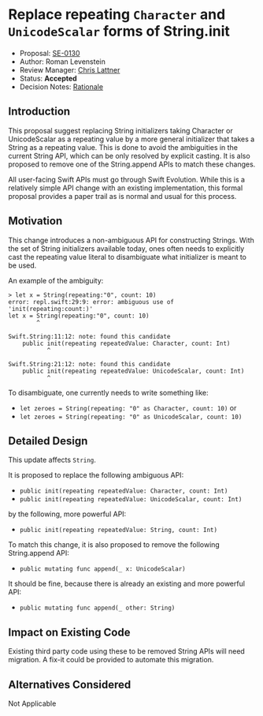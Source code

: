# Replace repeating `Character` and `UnicodeScalar` forms of String.init

* Proposal: [SE-0130](0130-string-initializers-cleanup.md)
* Author: Roman Levenstein
* Review Manager: [Chris Lattner](http://github.com/lattner)
* Status: **Accepted**
* Decision Notes: [Rationale](https://lists.swift.org/pipermail/swift-evolution-announce/2016-July/000260.html)

## Introduction

This proposal suggest replacing String initializers taking Character or UnicodeScalar as a repeating value by a more general initializer that takes a String as a repeating value. This is done to avoid the ambiguities in the current String API, which can be only resolved by explicit casting. It is also proposed to remove one of the String.append APIs to match these changes.

All user-facing Swift APIs must go through Swift Evolution. While this is a relatively simple API change with an existing implementation, this formal proposal provides a paper trail as is normal and usual for this process.

## Motivation

This change introduces a non-ambiguous API for constructing Strings. With the set of String initializers available today, ones often needs to explicitly cast the repeating value literal to disambiguate what initializer is meant to be used. 

An example of the ambiguity:

```
> let x = String(repeating:"0", count: 10) 
error: repl.swift:29:9: error: ambiguous use of 'init(repeating:count:)'
let x = String(repeating:"0", count: 10)
        ^

Swift.String:11:12: note: found this candidate
    public init(repeating repeatedValue: Character, count: Int)
           ^

Swift.String:21:12: note: found this candidate
    public init(repeating repeatedValue: UnicodeScalar, count: Int)
           ^
```

To disambiguate, one currently needs to write something like:
   * `let zeroes = String(repeating: "0" as Character, count: 10)` or 
   * `let zeroes = String(repeating: "0" as UnicodeScalar, count: 10)`

## Detailed Design

This update affects `String`.

It is proposed to replace the following ambiguous API:
*  `public init(repeating repeatedValue: Character, count: Int)`
*  `public init(repeating repeatedValue: UnicodeScalar, count: Int)`

by the following, more powerful API:
*  `public init(repeating repeatedValue: String, count: Int)`

To match this change, it is also proposed to remove the following String.append API:
*  `public mutating func append(_ x: UnicodeScalar)`

It should be fine, because there is already an existing and more powerful API:
*  `public mutating func append(_ other: String)`

## Impact on Existing Code

Existing third party code using these to be removed String APIs will need migration.
A fix-it could be provided to automate this migration.

## Alternatives Considered

Not Applicable

